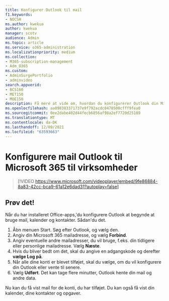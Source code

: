 ```yaml
---
title: Konfigurer Outlook til mail
f1.keywords:
- NOCSH
ms.author: kwekua
author: kwekua
manager: scotv
audience: Admin
ms.topic: article
ms.service: o365-administration
ms.localizationpriority: medium
ms.collection:
- M365-subscription-management
- Adm_O365
ms.custom:
- AdminSurgePortfolio
- adminvideo
search.appverid:
- BCS160
- MET150
- MOE150
description: Få mere at vide om, hvordan du konfigurerer Outlook din Microsoft 365 mail.
ms.openlocfilehash: aa098383371737e9f792acdc0478500cfff9fea0
ms.sourcegitcommit: 0ee2dabe402d44fecb6856af98a2ef7720d25189
ms.translationtype: MT
ms.contentlocale: da-DK
ms.lasthandoff: 12/09/2021
ms.locfileid: "63593663"
---
```

# <a name="set-up-outlook-for-microsoft-365-for-business-email"></a>Konfigurere mail Outlook til Microsoft 365 til virksomheder 

> [!VIDEO https://www.microsoft.com/videoplayer/embed/9fe86884-8a83-42cc-bca9-61a12e6dad31?autoplay=false]

## <a name="try-it"></a>Prøv det!

Når du har installeret Office-apps,&#39;du konfigurere Outlook at begynde at bruge mail, kalender og kontakter. Sådan&#39;du det.

1. Åbn menuen Start. Søg efter Outlook, og vælg den.
2. Angiv din Microsoft 365 mailadresse, og vælg **Forbind**.
3. Angiv eventuelle andre mailadresser, du vil bruge, f.eks. din tidligere eller personlige mailadresse. Vælg  **Næste**.
4. Hvis du bliver bedt om det, skal du angive en adgangskode og derefter  **vælge Log på**.
5. Når alle dine konti er blevet tilføjet, skal du vælge, om du vil konfigurere din Outlook eller vente til senere.
6. Vælg  **Udført**. Det kan tage flere minutter, Outlook hente din mail og andre data.

Nu kan du få vist mail for de konti, du har tilføjet. Du kan også få vist din kalender, dine kontakter og opgaver.